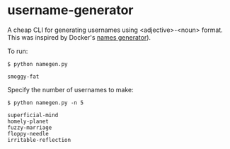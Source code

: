 # username-generator
A cheap CLI for generating usernames using &lt;adjective>-&lt;noun> format. This was inspired by Docker's [names generator](https://github.com/moby/moby/blob/master/pkg/namesgenerator/names-generator.go)).

To run:
```
$ python namegen.py

smoggy-fat
```

Specify the number of usernames to make:
```
$ python namegen.py -n 5

superficial-mind
homely-planet
fuzzy-marriage
floppy-needle
irritable-reflection
```
